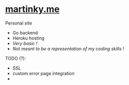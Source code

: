 # [martinky.me](http://www.martinky.me)

Personal site

- Go backend
- Heroku hosting
- _Very basic !_
- _Not meant to be a representation of my coding skills !_

TODO (?):

- SSL
- custom error page integration
- 
